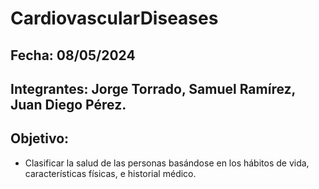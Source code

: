# CardiovascularDiseases
## Fecha: 08/05/2024
## Integrantes: Jorge Torrado, Samuel Ramírez, Juan Diego Pérez.
## Objetivo: 
- Clasificar la salud de las personas basándose en los hábitos de vida, características físicas, e historial médico.

